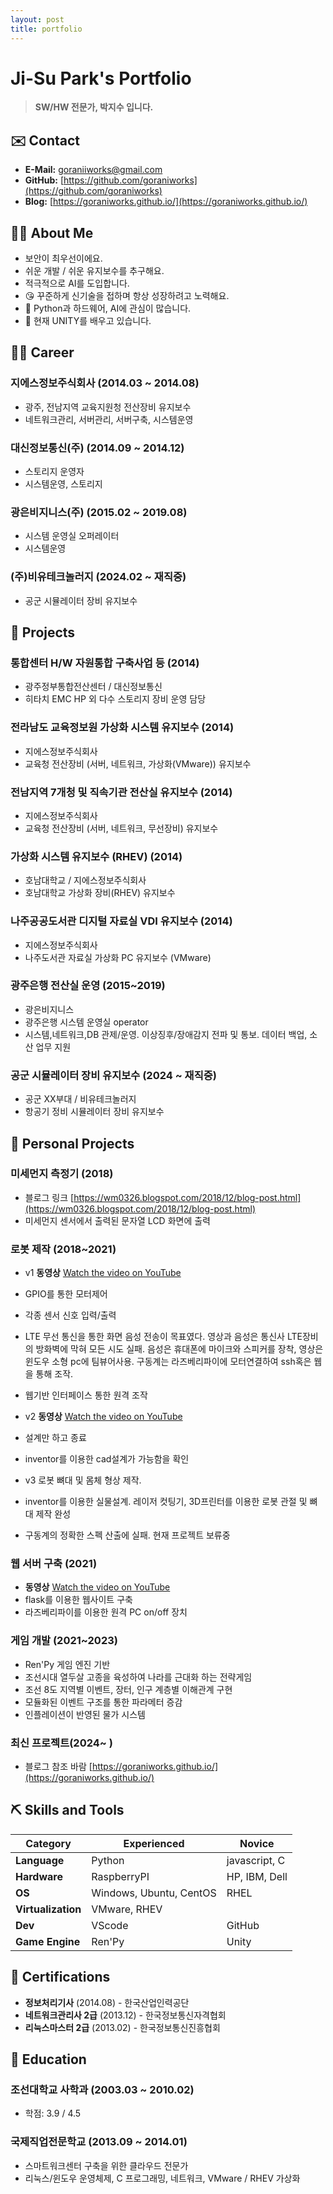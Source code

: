 ```yaml
---
layout: post
title: portfolio
---
```


# Ji-Su Park's Portfolio

> **SW/HW 전문가, 박지수 입니다.**

## ✉️ Contact

- **E-Mail:** [goraniiworks@gmail.com](mailto:goraniiworks@gmail.com)
- **GitHub:** [https://github.com/goraniworks](https://github.com/goraniworks)
- **Blog:** [https://goraniworks.github.io/](https://goraniworks.github.io/)

## 🙋‍♂️ About Me

- 보안이 최우선이에요.
- 쉬운 개발 / 쉬운 유지보수를 추구해요. 
- 적극적으로 AI를 도입합니다.
- 😘 꾸준하게 신기술을 접하며 항상 성장하려고 노력해요.
- 🏨 Python과 하드웨어, AI에 관심이 많습니다.
- 🌱 현재 UNITY를 배우고 있습니다.

## 🏃‍♂️ Career

### 지에스정보주식회사 (2014.03 ~ 2014.08)
- 광주, 전남지역 교육지원청 전산장비 유지보수
- 네트워크관리, 서버관리, 서버구축, 시스템운영

### 대신정보통신(주) (2014.09 ~ 2014.12)
- 스토리지 운영자
- 시스템운영, 스토리지

### 광은비지니스(주) (2015.02 ~ 2019.08)
- 시스템 운영실 오퍼레이터
- 시스템운영

### (주)비유테크놀러지 (2024.02 ~ 재직중)
- 공군 시뮬레이터 장비 유지보수

## 🎒 Projects

### 통합센터 H/W 자원통합 구축사업 등 (2014)
- 광주정부통합전산센터 / 대신정보통신
- 히타치 EMC HP 외 다수 스토리지 장비 운영 담당

### 전라남도 교육정보원 가상화 시스템 유지보수 (2014)
- 지에스정보주식회사
- 교육청 전산장비 (서버, 네트워크, 가상화(VMware)) 유지보수

### 전남지역 7개청 및 직속기관 전산실 유지보수 (2014)
- 지에스정보주식회사
- 교육청 전산장비 (서버, 네트워크, 무선장비) 유지보수

### 가상화 시스템 유지보수 (RHEV) (2014)
- 호남대학교 / 지에스정보주식회사
- 호남대학교 가상화 장비(RHEV) 유지보수

### 나주공공도서관 디지털 자료실 VDI 유지보수 (2014)
- 지에스정보주식회사
- 나주도서관 자료실 가상화 PC 유지보수 (VMware)

### 광주은행 전산실 운영 (2015~2019)
- 광은비지니스
- 광주은행 시스템 운영실 operator 
- 시스템,네트워크,DB 관제/운영. 이상징후/장애감지 전파 및 통보. 데이터 백업, 소산 업무 지원

### 공군 시뮬레이터 장비 유지보수 (2024 ~ 재직중)
- 공군 XX부대 / 비유테크놀러지
- 항공기 정비 시뮬레이터 장비 유지보수

## 📜 Personal Projects

### 미세먼지 측정기 (2018)
- 블로그 링크 [https://wm0326.blogspot.com/2018/12/blog-post.html](https://wm0326.blogspot.com/2018/12/blog-post.html)
- 미세먼지 센서에서 출력된 문자열 LCD 화면에 출력

### 로봇 제작 (2018~2021)
- v1 **동영상** [Watch the video on YouTube](https://www.youtube.com/watch?v=q5RRWnfku9w)
- GPIO를 통한 모터제어
- 각종 센서 신호 입력/출력
- LTE 무선 통신을 통한 화면 음성 전송이 목표였다. 영상과 음성은 통신사 LTE장비의 방화벽에 막혀 모든 시도 실패. 음성은 휴대폰에 마이크와 스피커를 장착, 영상은 윈도우 소형 pc에 팀뷰어사용. 구동계는 라즈베리파이에 모터연결하여 ssh혹은 웹을 통해 조작. 
- 웹기반 인터페이스 통한 원격 조작

- v2 **동영상** [Watch the video on YouTube](https://www.youtube.com/watch?v=JeqHKDsGvEE)
- 설계만 하고 종료
- inventor를 이용한 cad설계가 가능함을 확인
  
- v3 로봇 뼈대 및 몸체 형상 제작.
- inventor를 이용한 실물설계. 레이저 컷팅기, 3D프린터를 이용한 로봇 관절 및 뼈대 제작 완성
- 구동계의 정확한 스펙 산출에 실패. 현재 프로젝트 보류중

### 웹 서버 구축 (2021)
- **동영상** [Watch the video on YouTube](https://www.youtube.com/watch?v=I-RsGblS2pw)
- flask를 이용한 웹사이트 구축
- 라즈베리파이를 이용한 원격 PC on/off 장치

### 게임 개발 (2021~2023)
- Ren'Py 게임 엔진 기반
- 조선시대 열두살 고종을 육성하여 나라를 근대화 하는 전략게임 
- 조선 8도 지역별 이벤트, 장터, 인구 계층별 이해관계 구현
- 모듈화된 이벤트 구조를 통한 파라메터 증감
- 인플레이션이 반영된 물가 시스템

### 최신 프로젝트(2024~ )
- 블로그 참조 바람 [https://goraniworks.github.io/](https://goraniworks.github.io/)

## ⛏️ Skills and Tools

| Category       | Experienced   | Novice           |
| -------------- | ------------- | ---------------- |
| **Language**   | Python        | javascript, C    |
| **Hardware**   | RaspberryPI   | HP, IBM, Dell    |
| **OS**         | Windows, Ubuntu, CentOS | RHEL     |
| **Virtualization** | VMware, RHEV  |                  |
| **Dev**        | VScode        | GitHub           |
| **Game Engine**| Ren'Py        | Unity            | 

## 🏅 Certifications

- **정보처리기사** (2014.08) - 한국산업인력공단
- **네트워크관리사 2급** (2013.12) - 한국정보통신자격협회
- **리눅스마스터 2급** (2013.02) - 한국정보통신진흥협회

## 📖 Education

### 조선대학교 사학과 (2003.03 ~ 2010.02)
- 학점: 3.9 / 4.5

### 국제직업전문학교 (2013.09 ~ 2014.01)
- 스마트워크센터 구축을 위한 클라우드 전문가
- 리눅스/윈도우 운영체제, C 프로그래밍, 네트워크, VMware / RHEV 가상화
